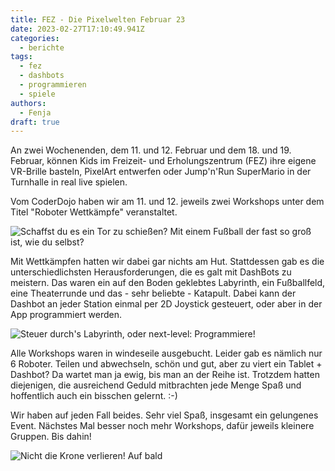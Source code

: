 ```yaml
---
title: FEZ - Die Pixelwelten Februar 23
date: 2023-02-27T17:10:49.941Z
categories:
  - berichte
tags:
  - fez
  - dashbots
  - programmieren
  - spiele
authors:
  - Fenja
draft: true
---
```

A﻿n zwei Wochenenden, dem 11. und 12. Februar und dem 18. und 19. Februar, können Kids im Freizeit- und Erholungszentrum (FEZ) ihre eigene VR-Brille basteln, PixelArt entwerfen oder Jump'n'Run SuperMario in der Turnhalle in real live spielen. 

V﻿om CoderDojo haben wir am 11. und 12. jeweils zwei Workshops unter dem Titel "Roboter Wettkämpfe" veranstaltet. 

![Schaffst du es ein Tor zu schießen? Mit einem Fußball der fast so groß ist, wie du selbst?](/images/cms/pixelwelten1.jpeg "image: fez pixelwelten fussball")

Mit Wettkämpfen hatten wir dabei gar nichts am Hut. Stattdessen gab es die unterschiedlichsten Herausforderungen, die es galt mit DashBots zu meistern. Das waren ein auf den Boden geklebtes Labyrinth, ein Fußballfeld, eine Theaterrunde und das - sehr beliebte - Katapult. Dabei kann der Dashbot an jeder Station einmal per 2D Joystick gesteuert, oder aber in der App programmiert werden. 

![Steuer durch's Labyrinth, oder next-level: Programmiere!](/images/cms/pixelwelten2.jpeg "image: fez pixelwelten labyrinth")

A﻿lle Workshops waren in windeseile ausgebucht. Leider gab es nämlich nur 6 Roboter. Teilen und abwechseln, schön und gut, aber zu viert ein Tablet + Dashbot? Da wartet man ja ewig, bis man an der Reihe ist. Trotzdem hatten diejenigen, die ausreichend Geduld mitbrachten jede Menge Spaß und hoffentlich auch ein bisschen gelernt. :-)

W﻿ir haben auf jeden Fall beides. Sehr viel Spaß, insgesamt ein gelungenes Event. Nächstes Mal besser noch mehr Workshops, dafür jeweils kleinere Gruppen. Bis dahin!

![Nicht die Krone verlieren! Auf bald](/images/cms/pixelwelten3.jpeg "image: fez pixelwelten theater")